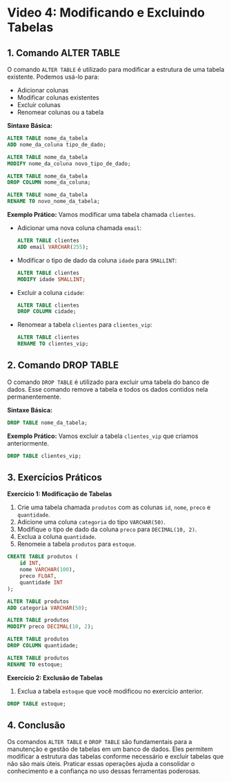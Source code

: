 # Video 4: Modificando e Excluindo Tabelas

## 1. Comando ALTER TABLE
O comando `ALTER TABLE` é utilizado para modificar a estrutura de uma tabela existente. Podemos usá-lo para:

- Adicionar colunas
- Modificar colunas existentes
- Excluir colunas
- Renomear colunas ou a tabela

**Sintaxe Básica:**
```sql
ALTER TABLE nome_da_tabela
ADD nome_da_coluna tipo_de_dado;

ALTER TABLE nome_da_tabela
MODIFY nome_da_coluna novo_tipo_de_dado;

ALTER TABLE nome_da_tabela
DROP COLUMN nome_da_coluna;

ALTER TABLE nome_da_tabela
RENAME TO novo_nome_da_tabela;
```

**Exemplo Prático:**
Vamos modificar uma tabela chamada `clientes`.

- Adicionar uma nova coluna chamada `email`:
  ```sql
  ALTER TABLE clientes
  ADD email VARCHAR(255);
  ```

- Modificar o tipo de dado da coluna `idade` para `SMALLINT`:
  ```sql
  ALTER TABLE clientes
  MODIFY idade SMALLINT;
  ```

- Excluir a coluna `cidade`:
  ```sql
  ALTER TABLE clientes
  DROP COLUMN cidade;
  ```

- Renomear a tabela `clientes` para `clientes_vip`:
  ```sql
  ALTER TABLE clientes
  RENAME TO clientes_vip;
  ```

## 2. Comando DROP TABLE
O comando `DROP TABLE` é utilizado para excluir uma tabela do banco de dados. Esse comando remove a tabela e todos os dados contidos nela permanentemente.

**Sintaxe Básica:**
```sql
DROP TABLE nome_da_tabela;
```

**Exemplo Prático:**
Vamos excluir a tabela `clientes_vip` que criamos anteriormente.
```sql
DROP TABLE clientes_vip;
```

## 3. Exercícios Práticos

**Exercício 1: Modificação de Tabelas**
1. Crie uma tabela chamada `produtos` com as colunas `id`, `nome`, `preco` e `quantidade`.
2. Adicione uma coluna `categoria` do tipo `VARCHAR(50)`.
3. Modifique o tipo de dado da coluna `preco` para `DECIMAL(10, 2)`.
4. Exclua a coluna `quantidade`.
5. Renomeie a tabela `produtos` para `estoque`.

```sql
CREATE TABLE produtos (
    id INT,
    nome VARCHAR(100),
    preco FLOAT,
    quantidade INT
);

ALTER TABLE produtos
ADD categoria VARCHAR(50);

ALTER TABLE produtos
MODIFY preco DECIMAL(10, 2);

ALTER TABLE produtos
DROP COLUMN quantidade;

ALTER TABLE produtos
RENAME TO estoque;
```

**Exercício 2: Exclusão de Tabelas**
1. Exclua a tabela `estoque` que você modificou no exercício anterior.

```sql
DROP TABLE estoque;
```

## 4. Conclusão
Os comandos `ALTER TABLE` e `DROP TABLE` são fundamentais para a manutenção e gestão de tabelas em um banco de dados. Eles permitem modificar a estrutura das tabelas conforme necessário e excluir tabelas que não são mais úteis. Praticar essas operações ajuda a consolidar o conhecimento e a confiança no uso dessas ferramentas poderosas.
